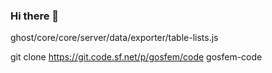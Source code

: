 ### Hi there 👋

<!--
**ceoalphonso/ceoalphonso** is a ✨ _special_ ✨ repository because its `README.md` (this file) appears on your GitHub profile.

Here are some ideas to get you started:

- 🔭 I’m currently working on an app for monetization
- 🌱 I’m currently learning the whole github schematics and how we can integrate
- 👯 I’m looking to collaborate on monetizing apps and I offer marketing, promotion and sales
- 🤔 I’m looking for help with app development
- 💬 Ask me about marketing and sales
- 📫 How to reach me: alhayden344@gmail.com
- 😄 Pronouns: ...
- ⚡ Fun fact: ...
-->
ghost/core/core/server/data/exporter/table-lists.js

git clone https://git.code.sf.net/p/gosfem/code gosfem-code
